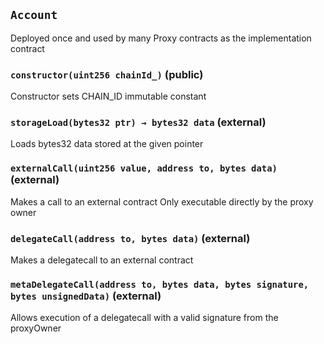## `Account`

Deployed once and used by many Proxy contracts as the implementation contract




### `constructor(uint256 chainId_)` (public)



Constructor sets CHAIN_ID immutable constant

### `storageLoad(bytes32 ptr) → bytes32 data` (external)



Loads bytes32 data stored at the given pointer


### `externalCall(uint256 value, address to, bytes data)` (external)



Makes a call to an external contract
Only executable directly by the proxy owner


### `delegateCall(address to, bytes data)` (external)



Makes a delegatecall to an external contract


### `metaDelegateCall(address to, bytes data, bytes signature, bytes unsignedData)` (external)



Allows execution of a delegatecall with a valid signature from the proxyOwner



